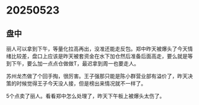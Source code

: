 # 20250523

## 盘中

丽人可以拿到下午，等量化拉高再出，没准还能走反包。郑中昨天被爆头了今天情绪比较差，盘口上应该是昨天被套资金在水下加仓然后准备后面高走，要么就是等到下午，要么加一点点仓做做T，最迟拿到周一也要走人。

苏州龙杰做了个回手掏，很厉害。王子强那只能是陈小群营业部有溢价了，昨天决策的时候觉得王子今天没人接，但是榜出来情况就不一样了。

5个点卖了丽人。看看郑中怎么处理了，昨天下午板上被爆头太伤了。
